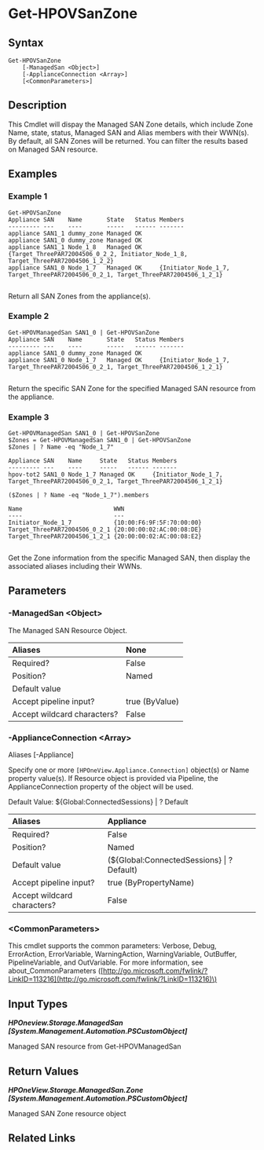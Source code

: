 ﻿---
description: View Managed SAN Zones.
---

# Get-HPOVSanZone

## Syntax

```text
Get-HPOVSanZone
    [-ManagedSan <Object>]
    [-ApplianceConnection <Array>]
    [<CommonParameters>]
```

## Description

This Cmdlet will dispay the Managed SAN Zone details, which include Zone Name, state, status, Managed SAN and Alias members with their WWN(s).  By default, all SAN Zones will be returned.  You can filter the results based on Managed SAN resource.

## Examples

###  Example 1 

```text
Get-HPOVSanZone
Appliance SAN    Name       State   Status Members
--------- ---    ----       -----   ------ -------
appliance SAN1_1 dummy_zone Managed OK
appliance SAN1_0 dummy_zone Managed OK
appliance SAN1_1 Node_1_8   Managed OK     {Target_ThreePAR72004506_0_2_2, Initiator_Node_1_8, Target_ThreePAR72004506_1_2_2}
appliance SAN1_0 Node_1_7   Managed OK     {Initiator_Node_1_7, Target_ThreePAR72004506_0_2_1, Target_ThreePAR72004506_1_2_1}


```

Return all SAN Zones from the appliance(s).

###  Example 2 

```text
Get-HPOVManagedSan SAN1_0 | Get-HPOVSanZone
Appliance SAN    Name       State   Status Members
--------- ---    ----       -----   ------ -------
appliance SAN1_0 dummy_zone Managed OK
appliance SAN1_0 Node_1_7   Managed OK     {Initiator_Node_1_7, Target_ThreePAR72004506_0_2_1, Target_ThreePAR72004506_1_2_1}


```

Return the specific SAN Zone for the specified Managed SAN resource from the appliance.

###  Example 3 

```text
Get-HPOVManagedSan SAN1_0 | Get-HPOVSanZone
$Zones = Get-HPOVManagedSan SAN1_0 | Get-HPOVSanZone
$Zones | ? Name -eq "Node_1_7"

Appliance SAN    Name     State   Status Members
--------- ---    ----     -----   ------ -------
hpov-tot2 SAN1_0 Node_1_7 Managed OK     {Initiator_Node_1_7, Target_ThreePAR72004506_0_2_1, Target_ThreePAR72004506_1_2_1}

($Zones | ? Name -eq "Node_1_7").members

Name                          WWN
----                          ---
Initiator_Node_1_7            {10:00:F6:9F:5F:70:00:00}
Target_ThreePAR72004506_0_2_1 {20:00:00:02:AC:00:08:DE}
Target_ThreePAR72004506_1_2_1 {20:00:00:02:AC:00:08:E2}


```

Get the Zone information from the specific Managed SAN, then display the associated aliases including their WWNs.

## Parameters

### -ManagedSan &lt;Object&gt;

The Managed SAN Resource Object.

| Aliases | None |
| :--- | :--- |
| Required? | False |
| Position? | Named |
| Default value |  |
| Accept pipeline input? | true (ByValue) |
| Accept wildcard characters? | False |

### -ApplianceConnection &lt;Array&gt;

Aliases [-Appliance]

Specify one or more `[HPOneView.Appliance.Connection]` object(s) or Name property value(s). If Resource object is provided via Pipeline, the ApplianceConnection property of the object will be used.

Default Value: ${Global:ConnectedSessions} | ? Default

| Aliases | Appliance |
| :--- | :--- |
| Required? | False |
| Position? | Named |
| Default value | (${Global:ConnectedSessions} &vert; ? Default) |
| Accept pipeline input? | true (ByPropertyName) |
| Accept wildcard characters? | False |

### &lt;CommonParameters&gt;

This cmdlet supports the common parameters: Verbose, Debug, ErrorAction, ErrorVariable, WarningAction, WarningVariable, OutBuffer, PipelineVariable, and OutVariable. For more information, see about\_CommonParameters \([http://go.microsoft.com/fwlink/?LinkID=113216](http://go.microsoft.com/fwlink/?LinkID=113216)\)

## Input Types

_**HPOneview.Storage.ManagedSan [System.Management.Automation.PSCustomObject]**_

Managed SAN resource from Get-HPOVManagedSan


## Return Values

_**HPOneView.Storage.ManagedSan.Zone [System.Management.Automation.PSCustomObject]**_

Managed SAN Zone resource object

## Related Links

